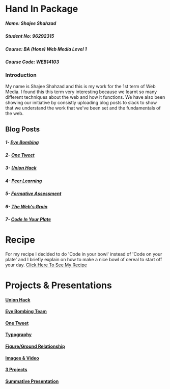 # Hand In Package

##### Name: Shajee Shahzad
##### Student No: 96292315
##### Course: BA (Hons) Web Media Level 1
##### Course Code: WEB14103

### Introduction

My name is Shajee Shahzad and this is my work for the 1st term of Web Media. I found this this term very interesting because we learnt so many different techniques about the web and how it functions. We have also been showing our initiative by consistly uploading blog posts to slack to show that we understand the work that we've been set and the fundamentals of the web.

## Blog Posts

##### 1- [Eye Bombing](https://docs.google.com/document/d/18r4XzwjopbQxXkpdLmiQe0Rt3KO9G-t9OQ3vVP9DmtU/pub)
##### 2- [One Tweet](https://docs.google.com/document/d/16G6DSdYyZWWh0RFB7GSOaa0geA8bjnXHvHC562EbXAU/pub)
##### 3- [Union Hack](https://docs.google.com/document/d/1it4nOWZJLJZpsIMu3tGNxrJahSCxHd2lRCHx-aEF6dA/pub)
##### 4- [Peer Learning](https://docs.google.com/document/d/18a-6iHz23AOwfPyI3jAH8o68ZXx3qXheulsLfmy_QZU/pub)
##### 5- [Formative Assessment](https://docs.google.com/document/d/1dhYAd1hWy301lurYaLFIvbp5zKFn1E9Fup9ht0c3ur0/pub)
##### 6- [The Web's Grain](https://docs.google.com/document/d/1Vu5wVaTAXSVUqzDDfJwlRVe1R-D7yBK6qurLNaGosLU/pub)
##### 7- [Code In Your Plate](https://docs.google.com/document/d/18e4OrNh_Ok2BukafoEg8nLrceoNQTGx8aFRmxIrelM4/pub)

# Recipe

For my recipe I decided to do 'Code in your bowl' instead of 'Code on your plate' and I briefly explain on how to make a nice bowl of cereal to start off your day.
[Click Here To See My Recipe](https://thimble.mozilla.org/user/shajeetheman/68045)

# Projects & Presentations

#### [Union Hack](https://docs.google.com/presentation/d/1ucaVqzyEmTpbRrntI9UUKCrOcaHj1MEk9FjLC14XlIM/pub?start=false&loop=false&delayms=3000)
#### [Eye Bombing Team](https://docs.google.com/presentation/d/1t0qx5n7KGY49guEI3IAX_xVYT7emJOAiMesOqDJeFL8/edit#slide=id.p)
#### [One Tweet](https://docs.google.com/presentation/d/1iFn7-Jb4kMEaZoLhuR-KqjN-TtJD91PMgEmuLgQ2MH8/pub?start=false&loop=false&delayms=3000)
#### [Typography](https://drive.google.com/file/d/0B6TQ_cl-61IZb0VPUHVvNnBhQkk/view)
#### [Figure/Ground Relationship](https://docs.google.com/presentation/d/1GJjMppeeNt98rnjT8lhDBicm6FtLKzr4UgVyUp95CvE/pub?start=false&loop=false&delayms=3000)
#### [Images & Video](https://docs.google.com/presentation/d/1fDj4JU-GHde70ZkIR54Wo_qJvl9AOw8D7_tajEw8lLo/pub?start=false&loop=false&delayms=3000)
#### [3 Projects](https://docs.google.com/presentation/d/1NeT5lq66Nsnl1PunTcTmJn9eTwcYNrYWJhMsacogDNE/pub?start=false&loop=false&delayms=3000)
#### [Summative Presentation](https://docs.google.com/presentation/d/19h2IjGqZ5LRGx8usAcPbUoP7bEbMZvGLDKC-ZOR5XgA/pub?start=false&loop=false&delayms=3000)
 








